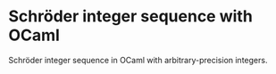 # Schröder integer sequence with OCaml

Schröder integer sequence in OCaml with arbitrary-precision integers.

